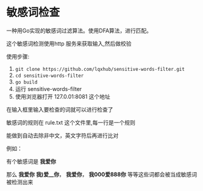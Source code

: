 # 敏感词检查

一种用Go实现的敏感词过滤算法。使用DFA算法，进行匹配。

这个敏感词检测使用http 服务来获取输入,然后做校验

使用步骤:

1. `git clone https://github.com/lqxhub/sensitive-words-filter.git`
2. `cd sensitive-words-filter`
3. `go build`
4. 运行 sensitive-words-filter
5. 使用浏览器打开 127.0.01:8081 这个地址

在输入框里输入要检查的词就可以进行检查了

敏感词的规则在 rule.txt 这个文件里,每一行是一个规则

能做到自动去除非中文，英文字符后再进行比对

例如：

有个敏感词是 **我爱你**

那么 **我爱你** **我)爱__你**， **__我爱你__**， **我000爱888你** 等等这些词都会被当成敏感词被检测出来

